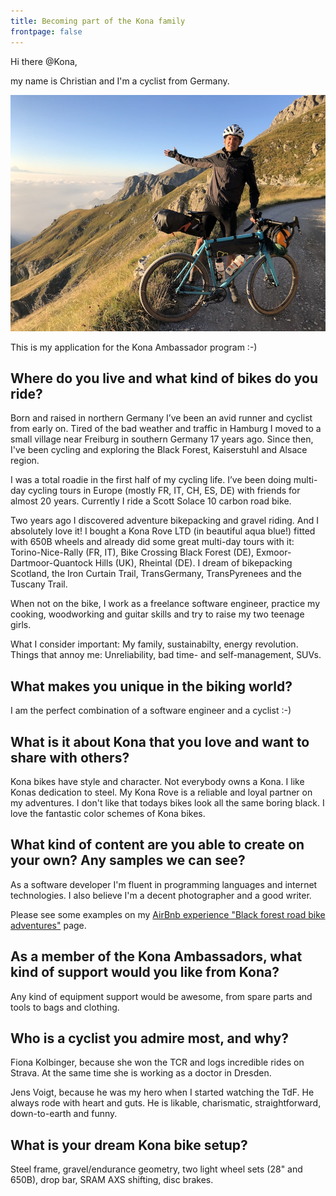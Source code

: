 ```yaml
---
title: Becoming part of the Kona family
frontpage: false
---
```


Hi there @Kona,

my name is Christian and I'm a cyclist from Germany.

![Picture](/assets/images/tnr.jpg)

This is my application for the Kona Ambassador program :-)

## Where do you live and what kind of bikes do you ride?

Born and raised in northern Germany I’ve been an avid runner and cyclist from early on. Tired of the bad weather and traffic in Hamburg I moved to a small village near Freiburg in southern Germany 17 years ago. Since then, I've been cycling and exploring the Black Forest, Kaiserstuhl and Alsace region.

I was a total roadie in the first half of my cycling life. I’ve been doing multi-day cycling tours in Europe (mostly FR, IT, CH, ES, DE) with friends for almost 20 years. Currently I ride a Scott Solace 10 carbon road bike.

Two years ago I discovered adventure bikepacking and gravel riding. And I absolutely love it!
I bought a Kona Rove LTD (in beautiful aqua blue!) fitted with 650B wheels and already did some great multi-day tours with it: Torino-Nice-Rally (FR, IT), Bike Crossing Black Forest (DE), Exmoor-Dartmoor-Quantock Hills (UK), Rheintal (DE). I dream of bikepacking Scotland, the Iron Curtain Trail, TransGermany, TransPyrenees and the Tuscany Trail.

When not on the bike, I work as a freelance software engineer, practice my cooking, woodworking and guitar skills and try to raise my two teenage girls. 

What I consider important: My family, sustainabilty, energy revolution. Things that annoy me: Unreliability, bad time- and self-management, SUVs.

## What makes you unique in the biking world?

I am the perfect combination of a software engineer and a cyclist :-)

## What is it about Kona that you love and want to share with others?

Kona bikes have style and character. Not everybody owns a Kona.
I like Konas dedication to steel. My Kona Rove is a reliable and loyal partner on my adventures.
I don't like that todays bikes look all the same boring black. I love the fantastic color schemes of Kona bikes.

## What kind of content are you able to create on your own? Any samples we can see?

As a software developer I'm fluent in programming languages and internet technologies. I also believe I'm a decent photographer and a good writer. 

Please see some examples on my [AirBnb experience "Black forest road bike adventures"](https://www.airbnb.de/experiences/308994) page.

## As a member of the Kona Ambassadors, what kind of support would you like from Kona?

Any kind of equipment support would be awesome, from spare parts and tools to bags and clothing. 
    
## Who is a cyclist you admire most, and why?

Fiona Kolbinger, because she won the TCR and logs incredible rides on Strava. At the same time she is working as a doctor in Dresden. 

Jens Voigt, because he was my hero when I started watching the TdF. He always rode with heart and guts. He is likable, charismatic, straightforward, down-to-earth and funny.

## What is your dream Kona bike setup?

Steel frame, gravel/endurance geometry, two light wheel sets (28" and 650B), drop bar, SRAM AXS shifting, disc brakes.
